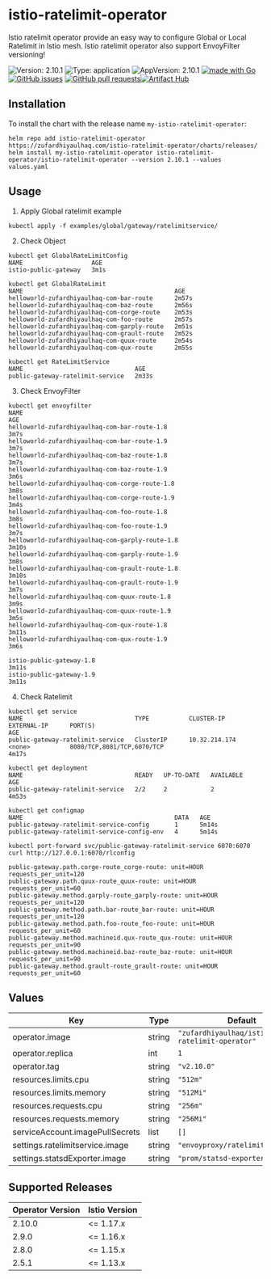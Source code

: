 # istio-ratelimit-operator

Istio ratelimit operator provide an easy way to configure Global or Local Ratelimit in Istio mesh. Istio ratelimit operator also support EnvoyFilter versioning!

![Version: 2.10.1](https://img.shields.io/badge/Version-2.10.1-informational?style=flat-square) ![Type: application](https://img.shields.io/badge/Type-application-informational?style=flat-square) ![AppVersion: 2.10.1](https://img.shields.io/badge/AppVersion-2.10.1-informational?style=flat-square) [![made with Go](https://img.shields.io/badge/made%20with-Go-brightgreen)](http://golang.org) [![GitHub issues](https://img.shields.io/github/issues/zufardhiyaulhaq/istio-ratelimit-operator)](https://github.com/zufardhiyaulhaq/istio-ratelimit-operator/issues) [![GitHub pull requests](https://img.shields.io/github/issues-pr/zufardhiyaulhaq/istio-ratelimit-operator)](https://github.com/zufardhiyaulhaq/istio-ratelimit-operator/pulls)[![Artifact Hub](https://img.shields.io/endpoint?url=https://artifacthub.io/badge/repository/istio-ratelimit-operator)](https://artifacthub.io/packages/search?repo=istio-ratelimit-operator)

## Installation

To install the chart with the release name `my-istio-ratelimit-operator`:

```console
helm repo add istio-ratelimit-operator https://zufardhiyaulhaq.com/istio-ratelimit-operator/charts/releases/
helm install my-istio-ratelimit-operator istio-ratelimit-operator/istio-ratelimit-operator --version 2.10.1 --values values.yaml
```

## Usage
1. Apply Global ratelimit example
```console
kubectl apply -f examples/global/gateway/ratelimitservice/
```

2. Check Object
```
kubectl get GlobalRateLimitConfig
NAME                   AGE
istio-public-gateway   3m1s

kubectl get GlobalRateLimit
NAME                                          AGE
helloworld-zufardhiyaulhaq-com-bar-route      2m57s
helloworld-zufardhiyaulhaq-com-baz-route      2m56s
helloworld-zufardhiyaulhaq-com-corge-route    2m53s
helloworld-zufardhiyaulhaq-com-foo-route      2m57s
helloworld-zufardhiyaulhaq-com-garply-route   2m51s
helloworld-zufardhiyaulhaq-com-grault-route   2m52s
helloworld-zufardhiyaulhaq-com-quux-route     2m54s
helloworld-zufardhiyaulhaq-com-qux-route      2m55s

kubectl get RateLimitService
NAME                               AGE
public-gateway-ratelimit-service   2m33s
```

3. Check EnvoyFilter
```
kubectl get envoyfilter
NAME                                                                                                                                         AGE
helloworld-zufardhiyaulhaq-com-bar-route-1.8                                                                                                 3m7s
helloworld-zufardhiyaulhaq-com-bar-route-1.9                                                                                                 3m7s
helloworld-zufardhiyaulhaq-com-baz-route-1.8                                                                                                 3m7s
helloworld-zufardhiyaulhaq-com-baz-route-1.9                                                                                                 3m6s
helloworld-zufardhiyaulhaq-com-corge-route-1.8                                                                                               3m8s
helloworld-zufardhiyaulhaq-com-corge-route-1.9                                                                                               3m4s
helloworld-zufardhiyaulhaq-com-foo-route-1.8                                                                                                 3m8s
helloworld-zufardhiyaulhaq-com-foo-route-1.9                                                                                                 3m7s
helloworld-zufardhiyaulhaq-com-garply-route-1.8                                                                                              3m10s
helloworld-zufardhiyaulhaq-com-garply-route-1.9                                                                                              3m8s
helloworld-zufardhiyaulhaq-com-grault-route-1.8                                                                                              3m10s
helloworld-zufardhiyaulhaq-com-grault-route-1.9                                                                                              3m7s
helloworld-zufardhiyaulhaq-com-quux-route-1.8                                                                                                3m9s
helloworld-zufardhiyaulhaq-com-quux-route-1.9                                                                                                3m5s
helloworld-zufardhiyaulhaq-com-qux-route-1.8                                                                                                 3m11s
helloworld-zufardhiyaulhaq-com-qux-route-1.9                                                                                                 3m6s

istio-public-gateway-1.8                                                                                                                     3m11s
istio-public-gateway-1.9                                                                                                                     3m11s
```

4. Check Ratelimit
```
kubectl get service
NAME                               TYPE           CLUSTER-IP      EXTERNAL-IP      PORT(S)                                                           AGE
public-gateway-ratelimit-service   ClusterIP      10.32.214.174   <none>           8080/TCP,8081/TCP,6070/TCP                                        4m17s

kubectl get deployment
NAME                               READY   UP-TO-DATE   AVAILABLE   AGE
public-gateway-ratelimit-service   2/2     2            2           4m53s

kubectl get configmap
NAME                                          DATA   AGE
public-gateway-ratelimit-service-config       1      5m14s
public-gateway-ratelimit-service-config-env   4      5m14s

kubectl port-forward svc/public-gateway-ratelimit-service 6070:6070
curl http://127.0.0.1:6070/rlconfig

public-gateway.path.corge-route_corge-route: unit=HOUR requests_per_unit=120
public-gateway.path.quux-route_quux-route: unit=HOUR requests_per_unit=60
public-gateway.method.garply-route_garply-route: unit=HOUR requests_per_unit=120
public-gateway.method.path.bar-route_bar-route: unit=HOUR requests_per_unit=120
public-gateway.method.path.foo-route_foo-route: unit=HOUR requests_per_unit=60
public-gateway.method.machineid.qux-route_qux-route: unit=HOUR requests_per_unit=90
public-gateway.method.machineid.baz-route_baz-route: unit=HOUR requests_per_unit=90
public-gateway.method.grault-route_grault-route: unit=HOUR requests_per_unit=60
```

## Values

| Key | Type | Default | Description |
|-----|------|---------|-------------|
| operator.image | string | `"zufardhiyaulhaq/istio-ratelimit-operator"` |  |
| operator.replica | int | `1` |  |
| operator.tag | string | `"v2.10.0"` |  |
| resources.limits.cpu | string | `"512m"` |  |
| resources.limits.memory | string | `"512Mi"` |  |
| resources.requests.cpu | string | `"256m"` |  |
| resources.requests.memory | string | `"256Mi"` |  |
| serviceAccount.imagePullSecrets | list | `[]` |  |
| settings.ratelimitservice.image | string | `"envoyproxy/ratelimit:4c088856"` |  |
| settings.statsdExporter.image | string | `"prom/statsd-exporter:v0.23.1"` |  |

## Supported Releases

| Operator Version | Istio Version |
|-----|------|
| 2.10.0 | <= 1.17.x |
| 2.9.0 | <= 1.16.x |
| 2.8.0 | <= 1.15.x |
| 2.5.1 | <= 1.13.x |
